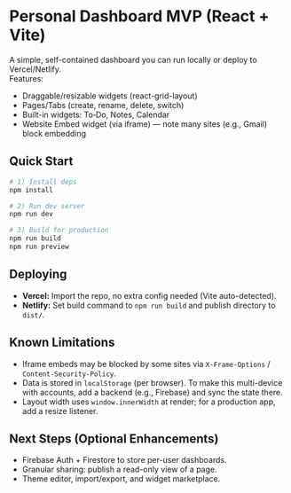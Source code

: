 # Personal Dashboard MVP (React + Vite)

A simple, self-contained dashboard you can run locally or deploy to Vercel/Netlify.  
Features:
- Draggable/resizable widgets (react-grid-layout)
- Pages/Tabs (create, rename, delete, switch)
- Built-in widgets: To‑Do, Notes, Calendar
- Website Embed widget (via iframe) — note many sites (e.g., Gmail) block embedding

## Quick Start

```bash
# 1) Install deps
npm install

# 2) Run dev server
npm run dev

# 3) Build for production
npm run build
npm run preview
```

## Deploying

- **Vercel:** Import the repo, no extra config needed (Vite auto-detected).
- **Netlify:** Set build command to `npm run build` and publish directory to `dist/`.

## Known Limitations

- Iframe embeds may be blocked by some sites via `X-Frame-Options` / `Content-Security-Policy`.
- Data is stored in `localStorage` (per browser). To make this multi-device with accounts, add a backend (e.g., Firebase) and sync the state there.
- Layout width uses `window.innerWidth` at render; for a production app, add a resize listener.

## Next Steps (Optional Enhancements)

- Firebase Auth + Firestore to store per-user dashboards.
- Granular sharing: publish a read-only view of a page.
- Theme editor, import/export, and widget marketplace.
